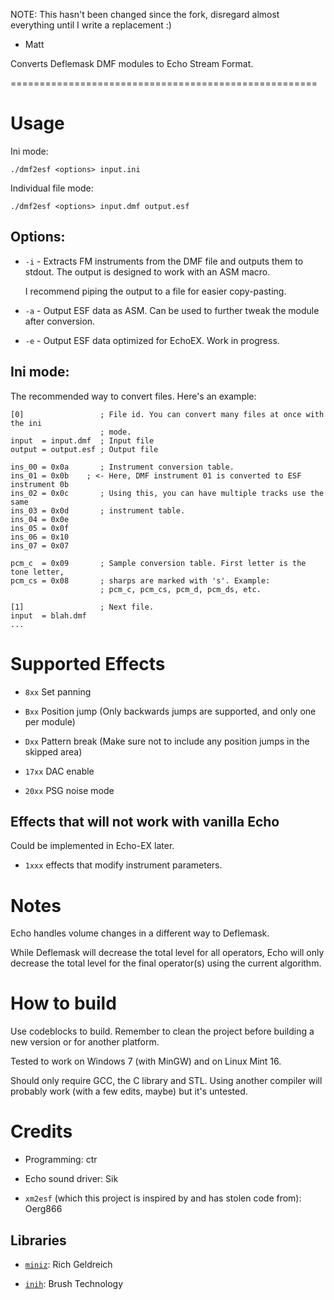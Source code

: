      
NOTE: This hasn't been changed since the fork, disregard almost everything until I write a replacement :)
- Matt


Converts Deflemask DMF modules to Echo Stream Format.

=====================================================

Usage
=====

Ini mode:

    ./dmf2esf <options> input.ini

Individual file mode:

    ./dmf2esf <options> input.dmf output.esf

Options:
--------
* `-i` - Extracts FM instruments from the DMF file and outputs them to stdout.
    The output is designed to work with an ASM macro.

    I recommend piping the output to a file for easier copy-pasting.

* `-a` - Output ESF data as ASM. Can be used to further tweak the module after
    conversion.
	
* `-e` - Output ESF data optimized for EchoEX. Work in progress.

Ini mode:
---------
The recommended way to convert files. Here's an example:

    [0]                 ; File id. You can convert many files at once with the ini
                        ; mode.
    input  = input.dmf  ; Input file
    output = output.esf ; Output file

    ins_00 = 0x0a       ; Instrument conversion table.
    ins_01 = 0x0b    ; <- Here, DMF instrument 01 is converted to ESF instrument 0b
    ins_02 = 0x0c       ; Using this, you can have multiple tracks use the same
    ins_03 = 0x0d       ; instrument table.
    ins_04 = 0x0e
    ins_05 = 0x0f
    ins_06 = 0x10
    ins_07 = 0x07

    pcm_c  = 0x09       ; Sample conversion table. First letter is the tone letter,
    pcm_cs = 0x08       ; sharps are marked with 's'. Example:
                        ; pcm_c, pcm_cs, pcm_d, pcm_ds, etc.

    [1]                 ; Next file.
    input  = blah.dmf
    ...

Supported Effects
=================

* `8xx` Set panning

* `Bxx` Position jump (Only backwards jumps are supported, and only one per module)

* `Dxx` Pattern break (Make sure not to include any position jumps in the skipped area)

* `17xx` DAC enable

* `20xx` PSG noise mode

Effects that will not work with vanilla Echo
--------------------------------------------
Could be implemented in Echo-EX later.

* `1xxx` effects that modify instrument parameters.

Notes
=====
Echo handles volume changes in a different way to Deflemask.

While Deflemask will decrease the total level for all operators,
Echo will only decrease the total level for the final operator(s)
using the current algorithm.

How to build
=============

Use codeblocks to build. Remember to clean the project before building a
new version or for another platform.

Tested to work on Windows 7 (with MinGW) and on Linux Mint 16.

Should only require GCC, the C library and STL. Using another compiler will
probably work (with a few edits, maybe) but it's untested.

Credits
=======

* Programming: ctr

* Echo sound driver: Sik

* `xm2esf` (which this project is inspired by and has stolen code from): Oerg866

Libraries
---------
* [`miniz`](http://code.google.com/p/miniz/): Rich Geldreich

* [`inih`](http://code.google.com/p/inih/): Brush Technology
